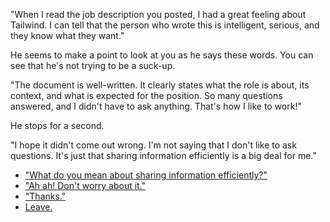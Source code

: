 "When I read the job description you posted, I had a great feeling about Tailwind. I can tell that the person who wrote this is intelligent, serious, and they know what they want."

He seems to make a point to look at you as he says these words. You can see that he's not trying to be a suck-up.

"The document is well-written. It clearly states what the role is about, its context, and what is expected for the position. So many questions answered, and I didn't have to ask anything. That's how I like to work!"

He stops for a second.

"I hope it didn't come out wrong. I'm not saying that I don't like to ask questions. It's just that sharing information efficiently is a big deal for me."

- ["What do you mean about sharing information efficiently?"](remote-benefits.md)
- ["Ah ah! Don't worry about it."](fit-what-else.md)
- ["Thanks."](questions.md)
- [Leave.](leave.md)
